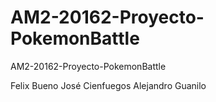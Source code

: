 # AM2-20162-Proyecto-PokemonBattle
AM2-20162-Proyecto-PokemonBattle

Felix Bueno
José Cienfuegos
Alejandro Guanilo

